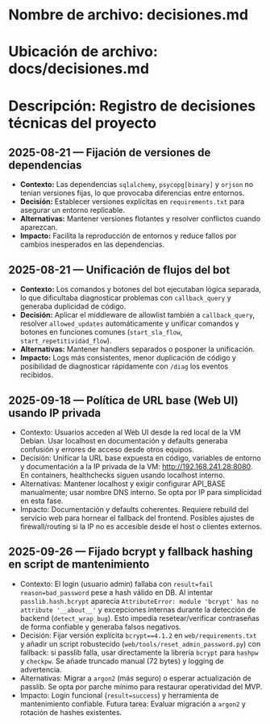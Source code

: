 # Nombre de archivo: decisiones.md
# Ubicación de archivo: docs/decisiones.md
# Descripción: Registro de decisiones técnicas del proyecto

## 2025-08-21 — Fijación de versiones de dependencias

- **Contexto:** Las dependencias `sqlalchemy`, `psycopg[binary]` y `orjson` no tenían versiones fijas, lo que provocaba diferencias entre entornos.
- **Decisión:** Establecer versiones explícitas en `requirements.txt` para asegurar un entorno replicable.
- **Alternativas:** Mantener versiones flotantes y resolver conflictos cuando aparezcan.
- **Impacto:** Facilita la reproducción de entornos y reduce fallos por cambios inesperados en las dependencias.

## 2025-08-21 — Unificación de flujos del bot

- **Contexto:** Los comandos y botones del bot ejecutaban lógica separada, lo que dificultaba diagnosticar problemas con `callback_query` y generaba duplicidad de código.
- **Decisión:** Aplicar el middleware de allowlist también a `callback_query`, resolver `allowed_updates` automáticamente y unificar comandos y botones en funciones comunes (`start_sla_flow`, `start_repetitividad_flow`).
- **Alternativas:** Mantener handlers separados o posponer la unificación.
- **Impacto:** Logs más consistentes, menor duplicación de código y posibilidad de diagnosticar rápidamente con `/diag` los eventos recibidos.

## 2025-09-18 — Política de URL base (Web UI) usando IP privada

- Contexto: Usuarios acceden al Web UI desde la red local de la VM Debian. Usar localhost en documentación y defaults generaba confusión y errores de acceso desde otros equipos.
- Decisión: Unificar la URL base expuesta en código, variables de entorno y documentación a la IP privada de la VM: http://192.168.241.28:8080. En containers, healthchecks siguen usando localhost interno.
- Alternativas: Mantener localhost y exigir configurar API_BASE manualmente; usar nombre DNS interno. Se opta por IP para simplicidad en esta fase.
- Impacto: Documentación y defaults coherentes. Requiere rebuild del servicio web para hornear el fallback del frontend. Posibles ajustes de firewall/routing si la IP no es accesible desde el host o clientes externos.

## 2025-09-26 — Fijado bcrypt y fallback hashing en script de mantenimiento

- Contexto: El login (usuario admin) fallaba con `result=fail reason=bad_password` pese a hash válido en DB. Al intentar `passlib.hash.bcrypt` aparecía `AttributeError: module 'bcrypt' has no attribute '__about__'` y excepciones internas durante la detección de backend (`detect_wrap_bug`). Esto impedía resetear/verificar contraseñas de forma confiable y generaba falsos negativos.
- Decisión: Fijar versión explícita `bcrypt==4.1.2` en `web/requirements.txt` y añadir un script robustecido (`web/tools/reset_admin_password.py`) con fallback: si passlib falla, usar directamente la librería `bcrypt` para `hashpw` y `checkpw`. Se añade truncado manual (72 bytes) y logging de advertencia.
- Alternativas: Migrar a `argon2` (más seguro) o esperar actualización de passlib. Se opta por parche mínimo para restaurar operatividad del MVP.
- Impacto: Login funcional (`result=success`) y herramienta de mantenimiento confiable. Futura tarea: Evaluar migración a `argon2` y rotación de hashes existentes.

